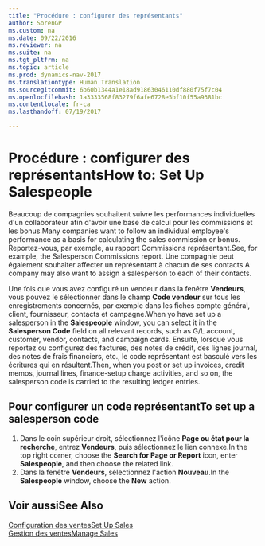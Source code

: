 ```yaml
---
title: "Procédure : configurer des représentants"
author: SorenGP
ms.custom: na
ms.date: 09/22/2016
ms.reviewer: na
ms.suite: na
ms.tgt_pltfrm: na
ms.topic: article
ms.prod: dynamics-nav-2017
ms.translationtype: Human Translation
ms.sourcegitcommit: 6b60b1344a1e18ad91863046110df880f75f7c04
ms.openlocfilehash: 1a3333568f83279f6afe6728e5bf10f55a9381bc
ms.contentlocale: fr-ca
ms.lasthandoff: 07/19/2017

---
```


# <a name="how-to-set-up-salespeople"></a><span data-ttu-id="87182-102">Procédure : configurer des représentants</span><span class="sxs-lookup"><span data-stu-id="87182-102">How to: Set Up Salespeople</span></span>
<span data-ttu-id="87182-103">Beaucoup de compagnies souhaitent suivre les performances individuelles d'un collaborateur afin d'avoir une base de calcul pour les commissions et les bonus.</span><span class="sxs-lookup"><span data-stu-id="87182-103">Many companies want to follow an individual employee's performance as a basis for calculating the sales commission or bonus.</span></span> <span data-ttu-id="87182-104">Reportez-vous, par exemple, au rapport Commissions représentant.</span><span class="sxs-lookup"><span data-stu-id="87182-104">See, for example, the Salesperson Commissions report.</span></span> <span data-ttu-id="87182-105">Une compagnie peut également souhaiter affecter un représentant à chacun de ses contacts.</span><span class="sxs-lookup"><span data-stu-id="87182-105">A company may also want to assign a salesperson to each of their contacts.</span></span>

<span data-ttu-id="87182-106">Une fois que vous avez configuré un vendeur dans la fenêtre **Vendeurs**, vous pouvez le sélectionner dans le champ **Code vendeur** sur tous les enregistrements concernés, par exemple dans les fiches compte général, client, fournisseur, contacts et campagne.</span><span class="sxs-lookup"><span data-stu-id="87182-106">When yo have set up a salesperson in the **Salespeople** window, you can select it in the **Salesperson Code** field on all relevant records, such as G/L account, customer, vendor, contacts, and campaign cards.</span></span> <span data-ttu-id="87182-107">Ensuite, lorsque vous reportez ou configurez des factures, des notes de crédit, des lignes journal, des notes de frais financiers, etc., le code représentant est basculé vers les écritures qui en résultent.</span><span class="sxs-lookup"><span data-stu-id="87182-107">Then, when you post or set up invoices, credit memos, journal lines, finance-setup charge activities, and so on, the salesperson code is carried to the resulting ledger entries.</span></span>

## <a name="to-set-up-a-salesperson-code"></a><span data-ttu-id="87182-108">Pour configurer un code représentant</span><span class="sxs-lookup"><span data-stu-id="87182-108">To set up a salesperson code</span></span>
1. <span data-ttu-id="87182-109">Dans le coin supérieur droit, sélectionnez l'icône **Page ou état pour la recherche**, entrez **Vendeurs**, puis sélectionnez le lien connexe.</span><span class="sxs-lookup"><span data-stu-id="87182-109">In the top right corner, choose the **Search for Page or Report** icon, enter **Salespeople**, and then choose the related link.</span></span>
2. <span data-ttu-id="87182-110">Dans la fenêtre **Vendeurs**, sélectionnez l'action **Nouveau**.</span><span class="sxs-lookup"><span data-stu-id="87182-110">In the **Salespeople** window, choose the **New** action.</span></span>

## <a name="see-also"></a><span data-ttu-id="87182-111">Voir aussi</span><span class="sxs-lookup"><span data-stu-id="87182-111">See Also</span></span>  
[<span data-ttu-id="87182-112">Configuration des ventes</span><span class="sxs-lookup"><span data-stu-id="87182-112">Set Up Sales</span></span>](sales-setup-sales.md)  
[<span data-ttu-id="87182-113">Gestion des ventes</span><span class="sxs-lookup"><span data-stu-id="87182-113">Manage Sales</span></span>](sales-manage-sales.md)


